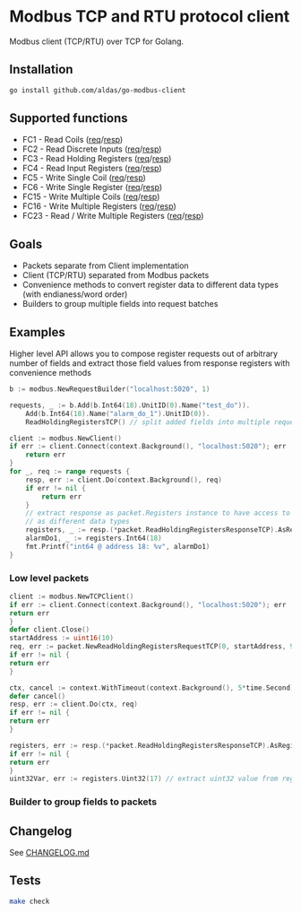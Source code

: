 # Modbus TCP and RTU protocol client

Modbus client (TCP/RTU) over TCP for Golang.

## Installation

```bash
go install github.com/aldas/go-modbus-client
```

## Supported functions

* FC1 - Read Coils ([req](packet/readcoilsrequest.go)/[resp](packet/readcoilsresponse.go))
* FC2 - Read Discrete Inputs ([req](packet/readdiscreteinputsrequest.go)/[resp](packet/readdiscreteinputsresponse.go))
* FC3 - Read Holding Registers ([req](packet/readholdingregistersrequest.go)/[resp](packet/readholdingregistersresponse.go))
* FC4 - Read Input Registers ([req](packet/readinputregistersrequest.go)/[resp](packet/readinputregistersresponse.go))
* FC5 - Write Single Coil ([req](packet/writesinglecoilrequest.go)/[resp](packet/writesinglecoilresponse.go))
* FC6 - Write Single Register ([req](packet/writesingleregisterrequest.go)/[resp](packet/writesingleregisterresponse.go))
* FC15 - Write Multiple Coils ([req](packet/writemultiplecoilsrequest.go)/[resp](packet/writemultiplecoilsresponse.go))
* FC16 - Write Multiple Registers ([req](packet/writemultipleregistersrequest.go)/[resp](packet/writemultipleregistersresponse.go))
* FC23 - Read / Write Multiple Registers ([req](packet/readwritemultipleregistersrequest.go)/[resp](packet/readwritemultipleregistersresponse.go))

## Goals

* Packets separate from Client implementation
* Client (TCP/RTU) separated from Modbus packets
* Convenience methods to convert register data to different data types (with endianess/word order)
* Builders to group multiple fields into request batches

## Examples

Higher level API allows you to compose register requests out of arbitrary number of fields and extract those
field values from response registers with convenience methods

```go
b := modbus.NewRequestBuilder("localhost:5020", 1)

requests, _ := b.Add(b.Int64(18).UnitID(0).Name("test_do")).
    Add(b.Int64(18).Name("alarm_do_1").UnitID(0)).
    ReadHoldingRegistersTCP() // split added fields into multiple requests with suitable quantity size

client := modbus.NewClient()
if err := client.Connect(context.Background(), "localhost:5020"); err != nil {
    return err
}
for _, req := range requests {
    resp, err := client.Do(context.Background(), req)
    if err != nil {
        return err
    }
    // extract response as packet.Registers instance to have access to convenience methods to extracting registers
    // as different data types
    registers, _ := resp.(*packet.ReadHoldingRegistersResponseTCP).AsRegisters(req.StartAddress())
    alarmDo1, _ := registers.Int64(18)
    fmt.Printf("int64 @ address 18: %v", alarmDo1)
}
```

### Low level packets

```go
client := modbus.NewTCPClient()
if err := client.Connect(context.Background(), "localhost:5020"); err != nil {
return err
}
defer client.Close()
startAddress := uint16(10)
req, err := packet.NewReadHoldingRegistersRequestTCP(0, startAddress, 9)
if err != nil {
return err
}

ctx, cancel := context.WithTimeout(context.Background(), 5*time.Second)
defer cancel()
resp, err := client.Do(ctx, req)
if err != nil {
return err
}

registers, err := resp.(*packet.ReadHoldingRegistersResponseTCP).AsRegisters(startAddress)
if err != nil {
return err
}
uint32Var, err := registers.Uint32(17) // extract uint32 value from register 17
```

### Builder to group fields to packets

## Changelog

See [CHANGELOG.md](CHANGELOG.md)

## Tests

```bash
make check
```
